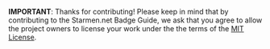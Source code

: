 **IMPORTANT**: Thanks for contributing! Please keep in mind that by contributing to the Starmen.net Badge Guide, we ask that you agree to allow the project owners to
license your work under the the terms of the [MIT License](LICENSE.md).